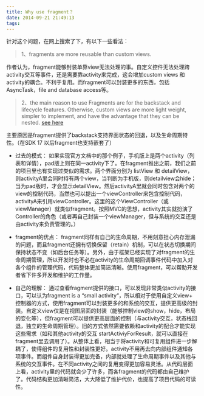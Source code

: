 ```yaml
---
title: Why use fragment？
date: 2014-09-21 21:49:13
tags:
---
```


针对这个问题，在网上搜索了下，有以下一些看法：

> 1、fragments are more reusable than custom views.


作者认为，fragment能够封装单靠view无法处理的事。自定义控件无法处理跨activity交互等事件，还是需要靠activity来完成，这会增加custom views 和activity的耦合。不利于复用。而fragment可以封装更多的东西，包括AsyncTask，file and database access等。

> 2、the main reason to use Fragments are for the backstack and lifecycle
> features. Otherwise, custom views are more light weight, simpler to
> implement, and have the advantage that they can be nested. 
[see here][1]


主要原因是fragment提供了backstack支持界面状态的回退，以及生命周期特性。（在SDK 17 以后fragment也支持嵌套了）
<!--more-->


- 过去的模式：
如果实现官方文档中的那个例子，手机版上是两个activity（列表和详情），pad版上则在同一activity下了。在fragment推出之前，我们之前的项目里也有实现过类似的需求。两个界面分别为 listView 和 detailView，则activityA里会同时持有两个view，当判断为手机版，则detailview会hide；当为pad版时，才会显示detailView。然后activityA里就会同时包含对两个的view的控制代码，当然也可以提出一个viewController来包含控制代码，activityA来引用viewController。这里的这个ViewController（或viewManager）就类似fragment。按照MVC的思想，activity其实就扮演了Controller的角色（或者再自己封装一个viewManager，但与系统的交互还是由activity来负责管理的。）

- fragment的优点：
fragment同样有自己的生命周期，不用刻意担心内存泄漏的问题，而且fragment还拥有切换保留（retain）机制，可以在状态切换期间保持状态不变（如后台任务等）。另外，由于框架已经实现了对fragment的生命周期管理，所以开发时也不必在activity的生命周期回调事件代码中加入对各个组件的管理代码，代码整体更加简洁清晰。使用fragment，可以帮助开发者省下许多开发和维护的工作量。

- 自己的理解：
通过查看fragment提供的接口，可以发现非常类似activity的接口，可以认为fragment is a “small activity“，所以相对于使用自定义view+ 控制器的方式，使用fragment可以封装更多的和系统的交互，提供更高级的封装。自定义view仅是在视图层面的封装（能够控制view的show，hide，布局的变化等），但fragment可以提供更高层面的控制（与activity交互，状态栈回退，独立的生命周期管理）。旧的方式依然需要依赖和activity的配合才能实现这些需求（如和其他activity的交互 startActiviyForResult，就可以直接在fragment里去调用了）。从整体上看，相当于将activity和可复用组件进一步解耦了，使得组件的复用性和封装性更好。activity不用再去向内部组件通知各项事件。而组件自身封装得更加完备，内部就处理了生命周期事件以及其他与系统的交互事件。在不同activity之间的复用变得更加容易灵活。从代码层面上看，activity里的代码就会少了许多，而各fragment的代码都由自己维护了。代码结构更加清晰简洁，大大降低了维护代价，也提高了项目代码的可读性。


  [1]: http://stackoverflow.com/questions/8617696/what-is-the-benefit-of-using-fragments-in-android-rather-than-views?lq=1









